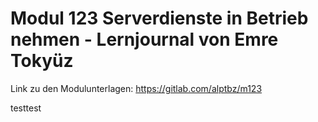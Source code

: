 # Modul 123 Serverdienste in Betrieb nehmen - Lernjournal von Emre Tokyüz

Link zu den Modulunterlagen: <https://gitlab.com/alptbz/m123>

testtest

